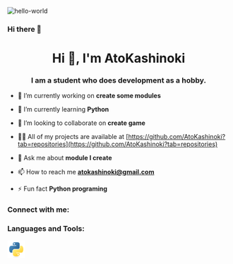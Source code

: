 ![hello-world](./image/hello_world.png)

### Hi there 👋

<h1 align="center">Hi 👋, I'm AtoKashinoki</h1>
<h3 align="center">I am a student who does development as a hobby.</h3>

- 🔭 I’m currently working on **create some modules**

- 🌱 I’m currently learning **Python**

- 👯 I’m looking to collaborate on **create game**

- 👨‍💻 All of my projects are available at [https://github.com/AtoKashinoki?tab=repositories](https://github.com/AtoKashinoki?tab=repositories)

- 💬 Ask me about **module I create**

- 📫 How to reach me **atokashinoki@gmail.com**

- ⚡ Fun fact **Python programing**

<h3 align="left">Connect with me:</h3>
<p align="left">
</p>

<h3 align="left">Languages and Tools:</h3>
<p align="left"> <a href="https://www.python.org" target="_blank" rel="noreferrer"> <img src="https://raw.githubusercontent.com/devicons/devicon/master/icons/python/python-original.svg" alt="python" width="40" height="40"/> </a> </p>
